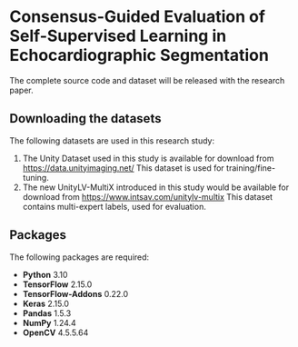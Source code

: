 # Consensus-Guided Evaluation of Self-Supervised Learning in Echocardiographic Segmentation

The complete source code and dataset will be released with the research paper.


## Downloading the datasets
The following datasets are used in this research study:
1. The Unity Dataset used in this study is available for download from https://data.unityimaging.net/
   This dataset is used for training/fine-tuning.
2. The new UnityLV-MultiX introduced in this study would be available for download from https://www.intsav.com/unitylv-multix
   This dataset contains multi-expert labels, used for evaluation.


## Packages

The following packages are required:

- **Python** 3.10  
- **TensorFlow** 2.15.0  
- **TensorFlow-Addons** 0.22.0  
- **Keras** 2.15.0  
- **Pandas** 1.5.3  
- **NumPy** 1.24.4  
- **OpenCV** 4.5.5.64  

   
